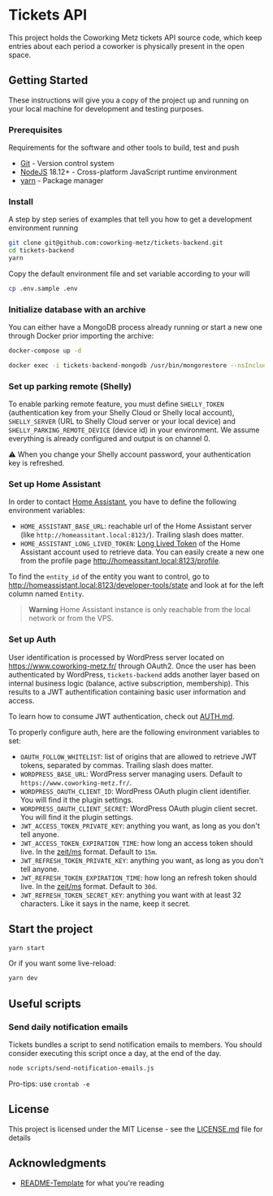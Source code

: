 # Tickets API

This project holds the Coworking Metz tickets API source code, which keep entries about
each period a coworker is physically present in the open space.

## Getting Started

These instructions will give you a copy of the project up and running on
your local machine for development and testing purposes.

### Prerequisites

Requirements for the software and other tools to build, test and push

- [Git](https://git-scm.com/) - Version control system
- [NodeJS](https://nodejs.org/) 18.12+ - Cross-platform JavaScript runtime environment
- [yarn](https://yarnpkg.com/) - Package manager

### Install

A step by step series of examples that tell you how to get a development environment running

```bash
git clone git@github.com:coworking-metz/tickets-backend.git
cd tickets-backend
yarn
```

Copy the default environment file and set variable according to your will

```bash
cp .env.sample .env
```

### Initialize database with an archive

You can either have a MongoDB process already running or
start a new one through Docker prior importing the archive:
```bash
docker-compose up -d
```

```bash
docker exec -i tickets-backend-mongodb /usr/bin/mongorestore --nsInclude="tickets.*" --archive < /Users/whatever/2023-09-01-12-00-01-mongo-tickets.mongoarchive
```

### Set up parking remote (Shelly)

To enable parking remote feature, you must define `SHELLY_TOKEN` (authentication key from your Shelly Cloud or Shelly local account), `SHELLY_SERVER` (URL to Shelly Cloud server or your local device) and `SHELLY_PARKING_REMOTE_DEVICE` (device id) in your environment. We assume everything is already configured and output is on channel 0.

:warning: When you change your Shelly account password, your authentication key is refreshed.

### Set up Home Assistant

In order to contact [Home Assistant](https://github.com/coworking-metz/infrastructure/tree/main/home-assistant), you have to define the following environment variables:
- `HOME_ASSISTANT_BASE_URL`: reachable url of the Home Assistant server (like `http://homeassitant.local:8123/`). Trailing slash does matter.
- `HOME_ASSISTANT_LONG_LIVED_TOKEN`: [Long Lived Token](https://developers.home-assistant.io/docs/auth_api/#long-lived-access-token) of the Home Assistant account used to retrieve data. You can easily create a new one from the profile page http://homeassitant.local:8123/profile.

To find the `entity_id` of the entity you want to control, go to http://homeassistant.local:8123/developer-tools/state and look at for the left column named `Entity`.

> **Warning**
> Home Assistant instance is only reachable from the local network or from the VPS.

### Set up Auth

User identification is processed by WordPress server located on https://www.coworking-metz.fr/ through OAuth2.
Once the user has been authenticated by WordPress, `tickets-backend` adds another layer based on internal business logic (balance, active subscription, membership).
This results to a JWT authentification containing basic user information and access.

To learn how to consume JWT authentication, check out [AUTH.md](./AUTH.md).

To properly configure auth, here are the following environment variables to set:
- `OAUTH_FOLLOW_WHITELIST`: list of origins that are allowed to retrieve JWT tokens, separated by commas. Trailing slash does matter.
- `WORDPRESS_BASE_URL`: WordPress server managing users. Default to `https://www.coworking-metz.fr/`.
- `WORDPRESS_OAUTH_CLIENT_ID`: WordPress OAuth plugin client identifier. You will find it the plugin settings.
- `WORDPRESS_OAUTH_CLIENT_SECRET`: WordPress OAuth plugin client secret. You will find it the plugin settings.
- `JWT_ACCESS_TOKEN_PRIVATE_KEY`: anything you want, as long as you don't tell anyone.
- `JWT_ACCESS_TOKEN_EXPIRATION_TIME`: how long an access token should live. In the [zeit/ms](https://github.com/zeit/ms.js) format. Default to `15m`.
- `JWT_REFRESH_TOKEN_PRIVATE_KEY`: anything you want, as long as you don't tell anyone.
- `JWT_REFRESH_TOKEN_EXPIRATION_TIME`: how long an refresh token should live. In the [zeit/ms](https://github.com/zeit/ms.js) format. Default to `30d`.
- `JWT_REFRESH_TOKEN_SECRET_KEY`: anything you want with at least 32 characters. Like it says in the name, keep it secret.

## Start the project

```bash
yarn start
```

Or if you want some live-reload:

```bash
yarn dev
```

## Useful scripts

### Send daily notification emails

Tickets bundles a script to send notification emails to members.
You should consider executing this script once a day, at the end of the day.

```bash
node scripts/send-notification-emails.js
```

Pro-tips: use `crontab -e`

## License

This project is licensed under the MIT License - see the [LICENSE.md](LICENSE.md) file for details

## Acknowledgments

- [README-Template](https://github.com/PurpleBooth/a-good-readme-template) for what you're reading

